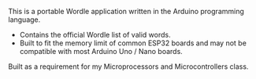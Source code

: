 This is a portable Wordle application written in the Arduino programming language.
- Contains the official Wordle list of valid words.
- Built to fit the memory limit of common ESP32 boards and may not be compatible with most Arduino Uno / Nano boards.
  
Built as a requirement for my Microprocessors and Microcontrollers class.
